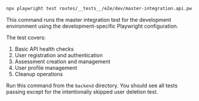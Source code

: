 ```bash
npx playwright test routes/__tests__/e2e/dev/master-integration.api.pw.spec.js -c playwright.dev.config.js
```

This command runs the master integration test for the development environment using the development-specific Playwright configuration.

The test covers:
1. Basic API health checks
2. User registration and authentication
3. Assessment creation and management
4. User profile management
5. Cleanup operations

Run this command from the `backend` directory. You should see all tests passing except for the intentionally skipped user deletion test. 